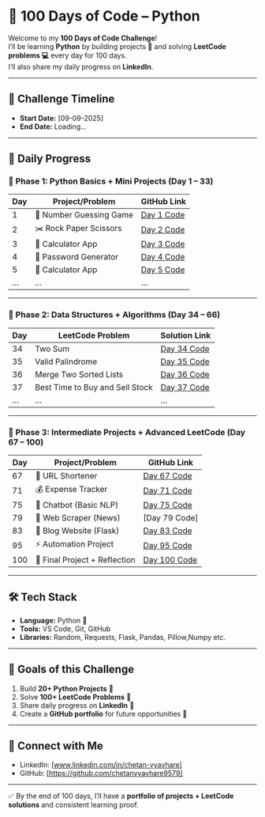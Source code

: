 # 🚀 100 Days of Code – Python

Welcome to my **100 Days of Code Challenge**!  
I’ll be learning **Python** by building projects 🎯 and solving **LeetCode problems 💻** every day for 100 days.  
I’ll also share my daily progress on **LinkedIn**.  

---

## 📅 Challenge Timeline
- **Start Date:** [09-09-2025]  
- **End Date:** Loading...

---

## 📌 Daily Progress

### 🔹 Phase 1: Python Basics + Mini Projects (Day 1 – 33)

| Day | Project/Problem | GitHub Link |
|-----|-----------------|-------------|
| 1   | 🎯 Number Guessing Game | [Day 1 Code](https://github.com/chetanvyavhare9579/100-Days-of-Code/blob/main/number_guessing_game.py) |✅
| 2   | ✂️ Rock Paper Scissors | [Day 2 Code](https://github.com/chetanvyavhare9579/100-Days-of-Code/blob/main/rock_paper_scissors.py) |✅
| 3   | 🧮 Calculator App | [Day 3 Code](https://github.com/chetanvyavhare9579/100-Days-of-Code/blob/main/calculator.py) |✅
| 4   | 🔑 Password Generator | [Day 4 Code]() |
| 5   | 🧮 Calculator App | [Day 5 Code]()|
| …   | … | … |

---

### 🔹 Phase 2: Data Structures + Algorithms (Day 34 – 66)

| Day | LeetCode Problem | Solution Link |
|-----|------------------|---------------|
| 34  | Two Sum | [Day 34 Code]() |
| 35  | Valid Palindrome | [Day 35 Code]() |
| 36  | Merge Two Sorted Lists | [Day 36 Code]() |
| 37  | Best Time to Buy and Sell Stock | [Day 37 Code]() |
| …   | … | … |

---

### 🔹 Phase 3: Intermediate Projects + Advanced LeetCode (Day 67 – 100)

| Day | Project/Problem | GitHub Link |
|-----|-----------------|-------------|
| 67  | 🔗 URL Shortener | [Day 67 Code]() |
| 71  | 💰 Expense Tracker | [Day 71 Code]() |
| 75  | 🤖 Chatbot (Basic NLP) | [Day 75 Code]()|
| 79  | 📰 Web Scraper (News) | [Day 79 Code] |
| 83  | 📝 Blog Website (Flask) | [Day 83 Code]() |
| 95  | ⚡ Automation Project | [Day 95 Code]() |
| 100 | 🎉 Final Project + Reflection | [Day 100 Code]() |

---

## 🛠️ Tech Stack
- **Language:** Python 🐍  
- **Tools:** VS Code, Git, GitHub  
- **Libraries:** Random, Requests, Flask, Pandas, Pillow,Numpy etc.  

---

## 🎯 Goals of this Challenge
1. Build **20+ Python Projects** 🧩  
2. Solve **100+ LeetCode Problems** 🧠  
3. Share daily progress on **LinkedIn** 📢  
4. Create a **GitHub portfolio** for future opportunities 💼  

---

## 📌 Connect with Me
- LinkedIn: [www.linkedin.com/in/chetan-vyavhare]  
- GitHub: [https://github.com/chetanvyavhare9579]  

---

✅ By the end of 100 days, I’ll have a **portfolio of projects + LeetCode solutions** and consistent learning proof.  
